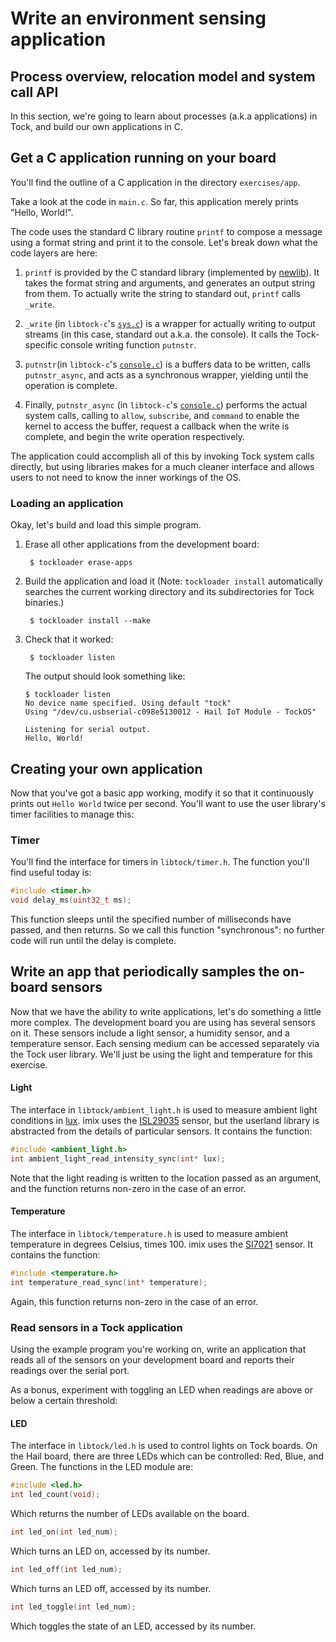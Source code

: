 # Write an environment sensing application

## Process overview, relocation model and system call API

In this section, we're going to learn about processes (a.k.a applications) in
Tock, and build our own applications in C.

## Get a C application running on your board

You'll find the outline of a C application in the directory
`exercises/app`.

Take a look at the code in `main.c`. So far, this application merely prints
"Hello, World!".

The code uses the standard C library routine `printf` to compose a message
using a format string and print it to the console. Let's break down what the
code layers are here:

1. `printf` is provided by the C standard library (implemented by
   [newlib](https://sourceware.org/newlib/)). It takes the format string and
   arguments, and generates an output string from them. To actually write the
   string to standard out, `printf` calls `_write`.

2. `_write` (in `libtock-c`'s
   [`sys.c`](https://github.com/tock/libtock-c/tree/master/libtock/sys.c)) is a
   wrapper for actually writing to output streams (in this case, standard out
   a.k.a. the console). It calls the Tock-specific console writing function
   `putnstr`.

3. `putnstr`(in `libtock-c`'s
   [`console.c`](https://github.com/tock/libtock-c/tree/master/libtock/console.c))
   is a buffers data to be written, calls `putnstr_async`, and acts as a
   synchronous wrapper, yielding until the operation is complete.

4. Finally, `putnstr_async` (in `libtock-c`'s
   [`console.c`](https://github.com/tock/libtock-c/tree/master/libtock/console.c))
  performs the actual system calls, calling to `allow`, `subscribe`, and
  `command` to enable the kernel to access the buffer, request a callback when
  the write is complete, and begin the write operation respectively.


The application could accomplish all of this by invoking Tock system calls
directly, but using libraries makes for a much cleaner interface and allows
users to not need to know the inner workings of the OS.


### Loading an application

Okay, let's build and load this simple program.

1. Erase all other applications from the development board:

        $ tockloader erase-apps

3. Build the application and load it (Note: `tockloader install` automatically searches the
   current working directory and its subdirectories for Tock binaries.)

        $ tockloader install --make

4. Check that it worked:

        $ tockloader listen

    The output should look something like:

    ```
    $ tockloader listen
    No device name specified. Using default "tock"
    Using "/dev/cu.usbserial-c098e5130012 - Hail IoT Module - TockOS"

    Listening for serial output.
    Hello, World!
    ```

## Creating your own application

Now that you've got a basic app working, modify it so that it continuously
prints out `Hello World` twice per second.  You'll want to use the user
library's timer facilities to manage this:

### Timer

You'll find the interface for timers in `libtock/timer.h`. The
function you'll find useful today is:

```c
#include <timer.h>
void delay_ms(uint32_t ms);
```

This function sleeps until the specified number of milliseconds have passed, and
then returns.  So we call this function "synchronous": no further code will run
until the delay is complete.

## Write an app that periodically samples the on-board sensors

Now that we have the ability to write applications, let's do something a little
more complex. The development board you are using has several sensors on it.
These sensors include a light sensor, a humidity sensor, and a temperature
sensor. Each sensing medium can be accessed separately via the Tock user
library. We'll just be using the light and temperature for this exercise.

#### Light

The interface in `libtock/ambient_light.h` is used to measure ambient
light conditions in [lux](https://en.wikipedia.org/wiki/Lux). imix uses the
[ISL29035](https://www.intersil.com/en/products/optoelectronics/ambient-light-sensors/light-to-digital-sensors/ISL29035.html)
sensor, but the userland library is abstracted from the details of particular
sensors.  It contains the function:

```c
#include <ambient_light.h>
int ambient_light_read_intensity_sync(int* lux);
```

Note that the light reading is written to the location passed as an
argument, and the function returns non-zero in the case of an error.

#### Temperature

The interface in `libtock/temperature.h` is used to measure ambient
temperature in degrees Celsius, times 100. imix uses the
[SI7021](https://www.silabs.com/products/sensors/humidity-sensors/Pages/si7013-20-21.aspx)
sensor. It contains the function:

```c
#include <temperature.h>
int temperature_read_sync(int* temperature);
```

Again, this function returns non-zero in the case of an error.

### Read sensors in a Tock application

Using the example program you're working on, write an application that reads
all of the sensors on your development board and reports their readings over
the serial port.

As a bonus, experiment with toggling an LED when readings are above or below a
certain threshold:

#### LED

The interface in `libtock/led.h` is used to control lights on Tock boards. On the Hail
board, there are three LEDs which can be controlled: Red, Blue, and Green. The
functions in the LED module are:

```c
#include <led.h>
int led_count(void);
```

Which returns the number of LEDs available on the board.

```c
int led_on(int led_num);
```

Which turns an LED on, accessed by its number.

```c
int led_off(int led_num);
```

Which turns an LED off, accessed by its number.

```c
int led_toggle(int led_num);
```

Which toggles the state of an LED, accessed by its number.

